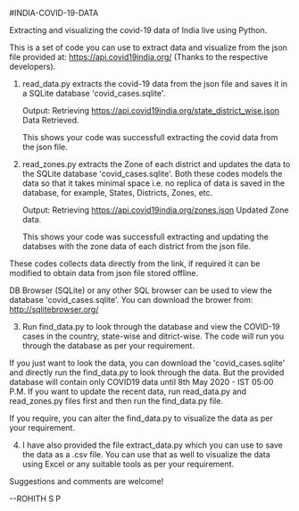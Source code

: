 #INDIA-COVID-19-DATA

Extracting and visualizing the covid-19 data of India live using Python.

This is a set of code you can use to extract data and visualize from the json file provided at:
https://api.covid19india.org/ (Thanks to the respective developers).

1. read_data.py extracts the covid-19 data from the json file and saves it in a SQLite database 'covid_cases.sqlite'.

    Output:
    Retrieving https://api.covid19india.org/state_district_wise.json
    Data Retrieved.

    This shows your code was successfull extracting the covid data from the json file.

2. read_zones.py extracts the Zone of each district and updates the data to the SQLite database 'covid_cases.sqlite'.
    Both these codes models the data so that it takes minimal space i.e. no replica of data is saved in the database,
    for example, States, Districts, Zones, etc.

    Output:
    Retrieving https://api.covid19india.org/zones.json
    Updated Zone data.

    This shows your code was successfull extracting and updating the databses with the zone data of each district from the json file.

These codes collects data directly from the link, if required it can be modified to obtain data from json file stored offline.

DB Browser (SQLite) or any other SQL browser can be used to view the database 'covid_cases.sqlite'.
You can download the brower from:
http://sqlitebrowser.org/

3. Run find_data.py to look through the database and view the COVID-19 cases in the country, state-wise and ditrict-wise.
    The code will run you through the database as per your requirement.

If you just want to look the data, you can download the 'covid_cases.sqlite' and directly run the find_data.py to
look through the data. But the provided database will contain only COVID19 data until 8th May 2020 - IST 05:00 P.M. If you
want to update the recent data, run read_data.py and read_zones.py files first and then run the find_data.py file.

If you require, you can alter the find_data.py to visualize the data as per your requirement.

4. I have also provided the file extract_data.py which you can use to save the data as a .csv file. You can use that as well
    to visualize the data using Excel or any suitable tools as per your requirement.
    
Suggestions and comments are welcome!

--ROHITH S P
